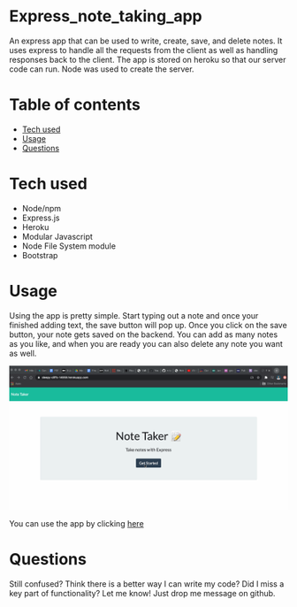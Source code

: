 # Express_note_taking_app
An express app that can be used to write, create, save, and delete notes. It uses express to handle all the requests from the client as well as handling responses back to the client. The app is stored on heroku so that our server code can run. Node was used to create the server.

# Table of contents

* [Tech used](#Tech%20used)
* [Usage](#Usage)
* [Questions](#Questions)

# Tech used 
* Node/npm
* Express.js 
* Heroku 
* Modular Javascript
* Node File System module
* Bootstrap

# Usage 
Using the app is pretty simple. Start typing out a note and once your finished adding text, the save button will pop up. Once you click on the save button, your note gets saved on the backend. You can add as many notes as you like, and when you are ready you can also delete any note you want as well. 

![Screen Capture of App](./assets/screen_capture.gif)

You can use the app by clicking [here](https://sleepy-cliffs-14959.herokuapp.com/)

# Questions

Still confused? Think there is a better way I can write my code? Did I miss a key part of functionality? Let me know! Just drop me message on github.